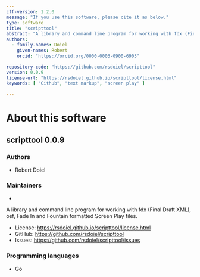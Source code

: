 ```yaml
---
cff-version: 1.2.0
message: "If you use this software, please cite it as below."
type: software
title: "scripttool"
abstract: "A library and command line program for working with fdx (Final Draft XML), osf, Fade In and Fountain formatted Screen Play files."
authors:
  - family-names: Doiel
    given-names: Robert
    orcid: "https://orcid.org/0000-0003-0900-6903"

repository-code: "https://github.com/rsdoiel/scripttool"
version: 0.0.9
license-url: "https://rsdoiel.github.io/scripttool/license.html"
keywords: [ "Github", "text markup", "screen play" ]

---
```


About this software
===================

## scripttool 0.0.9

### Authors

- Robert Doiel


### Maintainers

-  

A library and command line program for working with fdx (Final Draft XML), osf, Fade In and Fountain formatted Screen Play files.

- License: <https://rsdoiel.github.io/scripttool/license.html>
- GitHub: <https://github.com/rsdoiel/scripttool>
- Issues: <https://github.com/rsdoiel/scripttool/issues>


### Programming languages

- Go


